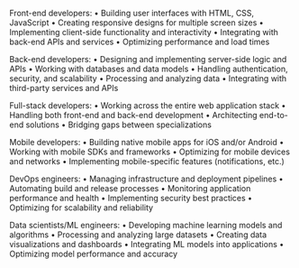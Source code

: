 Front-end developers: • Building user interfaces with HTML, CSS, JavaScript • Creating responsive designs for multiple screen sizes • Implementing client-side functionality and interactivity • Integrating with back-end APIs and services • Optimizing performance and load times

Back-end developers: • Designing and implementing server-side logic and APIs • Working with databases and data models • Handling authentication, security, and scalability • Processing and analyzing data • Integrating with third-party services and APIs

Full-stack developers: • Working across the entire web application stack • Handling both front-end and back-end development • Architecting end-to-end solutions • Bridging gaps between specializations

Mobile developers: • Building native mobile apps for iOS and/or Android • Working with mobile SDKs and frameworks • Optimizing for mobile devices and networks • Implementing mobile-specific features (notifications, etc.)

DevOps engineers: • Managing infrastructure and deployment pipelines • Automating build and release processes • Monitoring application performance and health • Implementing security best practices • Optimizing for scalability and reliability

Data scientists/ML engineers: • Developing machine learning models and algorithms • Processing and analyzing large datasets • Creating data visualizations and dashboards • Integrating ML models into applications • Optimizing model performance and accuracy
